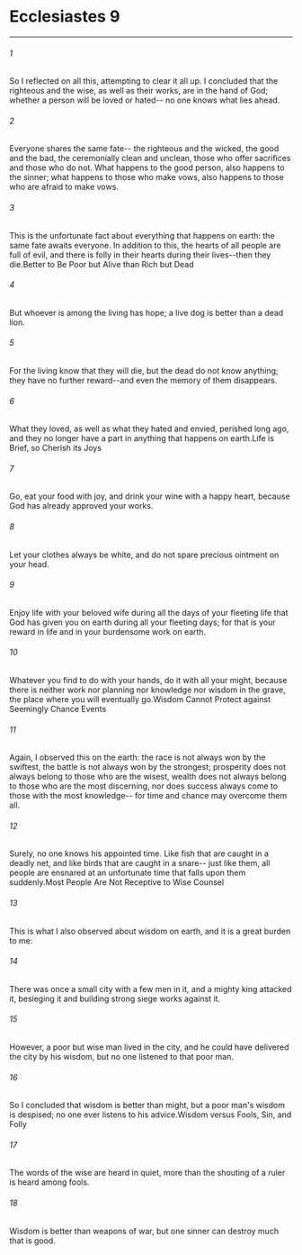 # Ecclesiastes 9
***



###### 1 
So I reflected on all this, attempting to clear it all up. I concluded that the righteous and the wise, as well as their works, are in the hand of God; whether a person will be loved or hated-- no one knows what lies ahead. 

###### 2 
Everyone shares the same fate-- the righteous and the wicked, the good and the bad, the ceremonially clean and unclean, those who offer sacrifices and those who do not. What happens to the good person, also happens to the sinner; what happens to those who make vows, also happens to those who are afraid to make vows. 

###### 3 
This is the unfortunate fact about everything that happens on earth: the same fate awaits everyone. In addition to this, the hearts of all people are full of evil, and there is folly in their hearts during their lives--then they die.Better to Be Poor but Alive than Rich but Dead 

###### 4 
But whoever is among the living has hope; a live dog is better than a dead lion. 

###### 5 
For the living know that they will die, but the dead do not know anything; they have no further reward--and even the memory of them disappears. 

###### 6 
What they loved, as well as what they hated and envied, perished long ago, and they no longer have a part in anything that happens on earth.Life is Brief, so Cherish its Joys 

###### 7 
Go, eat your food with joy, and drink your wine with a happy heart, because God has already approved your works. 

###### 8 
Let your clothes always be white, and do not spare precious ointment on your head. 

###### 9 
Enjoy life with your beloved wife during all the days of your fleeting life that God has given you on earth during all your fleeting days; for that is your reward in life and in your burdensome work on earth. 

###### 10 
Whatever you find to do with your hands, do it with all your might, because there is neither work nor planning nor knowledge nor wisdom in the grave, the place where you will eventually go.Wisdom Cannot Protect against Seemingly Chance Events 

###### 11 
Again, I observed this on the earth: the race is not always won by the swiftest, the battle is not always won by the strongest; prosperity does not always belong to those who are the wisest, wealth does not always belong to those who are the most discerning, nor does success always come to those with the most knowledge-- for time and chance may overcome them all. 

###### 12 
Surely, no one knows his appointed time. Like fish that are caught in a deadly net, and like birds that are caught in a snare-- just like them, all people are ensnared at an unfortunate time that falls upon them suddenly.Most People Are Not Receptive to Wise Counsel 

###### 13 
This is what I also observed about wisdom on earth, and it is a great burden to me: 

###### 14 
There was once a small city with a few men in it, and a mighty king attacked it, besieging it and building strong siege works against it. 

###### 15 
However, a poor but wise man lived in the city, and he could have delivered the city by his wisdom, but no one listened to that poor man. 

###### 16 
So I concluded that wisdom is better than might, but a poor man's wisdom is despised; no one ever listens to his advice.Wisdom versus Fools, Sin, and Folly 

###### 17 
The words of the wise are heard in quiet, more than the shouting of a ruler is heard among fools. 

###### 18 
Wisdom is better than weapons of war, but one sinner can destroy much that is good.
